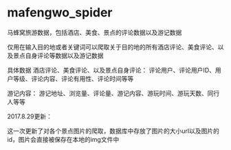 # mafengwo_spider
马蜂窝旅游数据，包括酒店、美食、景点的评论数据以及游记数据

仅用在输入目的地或者关键词可以爬取关于目的地的所有酒店评论、美食评论、以及景点自身评论等数据以及游记数据

具体数据
酒店评论、美食评论、以及景点自身评论：
        评论用户、评论用户ID、用户等级、评论内容、评论有用性、评论时间等等

游记内容：
        游记地址、浏览量、评论量、游记内容、游玩时间、游玩天数、同行人等等

2017.8.29更新：

这一次更新了对各个景点图片的爬取，数据库中存放了图片的大小url以及图片的id，图片会直接被保存在本地的img文件中
